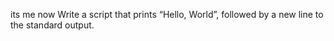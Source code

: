 its me now
Write a script that prints “Hello, World”, followed by a new line to the standard output.

